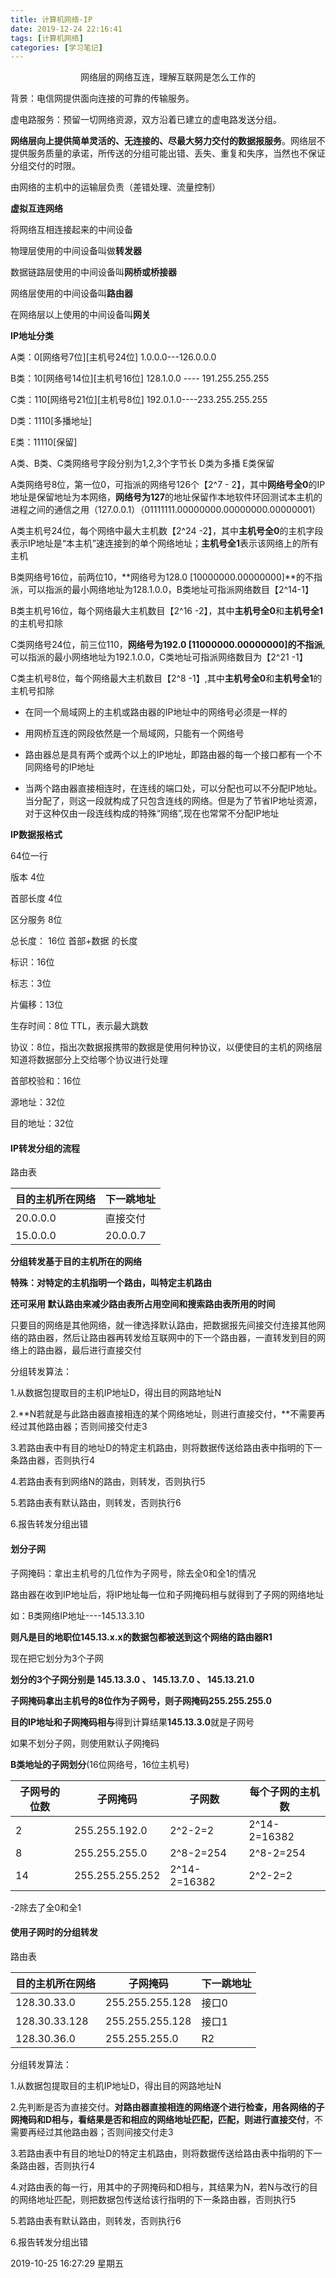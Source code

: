 ```yaml
---
title: 计算机网络-IP
date: 2019-12-24 22:16:41
tags: [计算机网络]
categories: [学习笔记]
---
```



<center>
 网络层的网络互连，理解互联网是怎么工作的
</center>

<!--more-->



背景：电信网提供面向连接的可靠的传输服务。

虚电路服务：预留一切网络资源，双方沿着已建立的虚电路发送分组。

**网络层向上提供简单灵活的、无连接的、尽最大努力交付的数据报服务**。网络层不提供服务质量的承诺，所传送的分组可能出错、丢失、重复和失序，当然也不保证分组交付的时限。

由网络的主机中的运输层负责（差错处理、流量控制）

**虚拟互连网络**


将网络互相连接起来的中间设备

物理层使用的中间设备叫做**转发器**

数据链路层使用的中间设备叫**网桥或桥接器**

网络层使用的中间设备叫**路由器**

在网络层以上使用的中间设备叫**网关**




**IP地址分类**

A类：0[网络号7位][主机号24位]   1.0.0.0---126.0.0.0

B类：10[网络号14位][主机号16位] 128.1.0.0 ---- 191.255.255.255

C类：110[网络号21位][主机号8位]  192.0.1.0----233.255.255.255

D类：1110[多播地址]

E类：11110[保留]

A类、B类、C类网络号字段分别为1,2,3个字节长
D类为多播
E类保留

A类网络号8位，第一位0，可指派的网络号126个【2^7 - 2】，其中**网络号全0**的IP地址是保留地址为本网络，**网络号为127**的地址保留作本地软件环回测试本主机的进程之间的通信之用（127.0.0.1）（01111111.00000000.00000000.00000001）

A类主机号24位，每个网络中最大主机数【2^24 -2】，其中**主机号全0**的主机字段表示IP地址是“本主机”速连接到的单个网络地址；**主机号全1**表示该网络上的所有主机

B类网络号16位，前两位10，**网络号为128.0  [10000000.00000000]**的不指派，可以指派的最小网络地址为128.1.0.0，B类地址可指派网络数目【2^14-1】

B类主机号16位，每个网络最大主机数目【2^16 -2】，其中**主机号全0**和**主机号全1**的主机号扣除

C类网络号24位，前三位110，**网络号为192.0   [11000000.00000000]的不指派**,可以指派的最小网络地址为192.1.0.0，C类地址可指派网络数目为【2^21 -1】

C类主机号8位，每个网络最大主机数目【2^8 -1】,其中**主机号全0**和**主机号全1**的主机号扣除


- 在同一个局域网上的主机或路由器的IP地址中的网络号必须是一样的

- 用网桥互连的网段依然是一个局域网，只能有一个网络号

- 路由器总是具有两个或两个以上的IP地址，即路由器的每一个接口都有一个不同网络号的IP地址

- 当两个路由器直接相连时，在连线的端口处，可以分配也可以不分配IP地址。当分配了，则这一段就构成了只包含连线的网络。但是为了节省IP地址资源，对于这种仅由一段连线构成的特殊“网络”,现在也常常不分配IP地址





**IP数据报格式**

64位一行

版本 4位

首部长度 4位

区分服务 8位

总长度： 16位 首部+数据 的长度

标识：16位

标志：3位

片偏移：13位

生存时间：8位   TTL，表示最大跳数

协议：8位，指出次数据报携带的数据是使用何种协议，以便使目的主机的网络层知道将数据部分上交给哪个协议进行处理

首部校验和：16位

源地址：32位

目的地址：32位




#### IP转发分组的流程

路由表

| 目的主机所在网络 | 下一跳地址 |
| ---------------- | ---------- |
| 20.0.0.0         | 直接交付   |
| 15.0.0.0         | 20.0.0.7   |


**分组转发基于目的主机所在的网络**

**特殊：对特定的主机指明一个路由，叫特定主机路由**

**还可采用 默认路由来减少路由表所占用空间和搜索路由表所用的时间**

只要目的网络是其他网络，就一律选择默认路由，把数据报先间接交付连接其他网络的路由器，然后让路由器再转发给互联网中的下一个路由器，一直转发到目的网络上的路由器，最后进行直接交付


分组转发算法：


1.从数据包提取目的主机IP地址D，得出目的网路地址N

2.**N若就是与此路由器直接相连的某个网络地址，则进行直接交付，**不需要再经过其他路由器；否则间接交付走3

3.若路由表中有目的地址D的特定主机路由，则将数据传送给路由表中指明的下一条路由器，否则执行4

4.若路由表有到网络N的路由，则转发，否则执行5

5.若路由表有默认路由，则转发，否则执行6

6.报告转发分组出错


#### 划分子网




子网掩码：拿出主机号的几位作为子网号，除去全0和全1的情况

路由器在收到IP地址后，将IP地址每一位和子网掩码相与就得到了子网的网络地址

如：B类网络IP地址----145.13.3.10

**则凡是目的地职位145.13.x.x的数据包都被送到这个网络的路由器R1**


现在把它划分为3个子网

**划分的3个子网分别是 145.13.3.0 、 145.13.7.0 、 145.13.21.0**


**子网掩码拿出主机号的8位作为子网号，则子网掩码255.255.255.0**


**目的IP地址和子网掩码相与**得到计算结果**145.13.3.0**就是子网号

如果不划分子网，则使用默认子网掩码

**B类地址的子网划分**(16位网络号，16位主机号)

| 子网号的位数 | 子网掩码        | 子网数       | 每个子网的主机数 |
| ------------ | --------------- | ------------ | ---------------- |
| 2            | 255.255.192.0   | 2^2-2=2      | 2^14-2=16382     |
| 8            | 255.255.255.0   | 2^8-2=254    | 2^8-2=254        |
| 14           | 255.255.255.252 | 2^14-2=16382 | 2^2-2=2          |

-2除去了全0和全1


#### 使用子网时的分组转发

路由表

| 目的主机所在网络 | 子网掩码        | 下一跳地址 |
| ---------------- | --------------- | ---------- |
| 128.30.33.0      | 255.255.255.128 | 接口0      |
| 128.30.33.128    | 255.255.255.128 | 接口1      |
| 128.30.36.0      | 255.255.255.0   | R2         |



分组转发算法：


1.从数据包提取目的主机IP地址D，得出目的网路地址N

2.先判断是否为直接交付。**对路由器直接相连的网络逐个进行检查，用各网络的子网掩码和D相与，看结果是否和相应的网络地址匹配，匹配，则进行直接交付**，不需要再经过其他路由器；否则间接交付走3

3.若路由表中有目的地址D的特定主机路由，则将数据传送给路由表中指明的下一条路由器，否则执行4

4.对路由表的每一行，用其中的子网掩码和D相与，其结果为N，若N与改行的目的网络地址匹配，则把数据包传送给该行指明的下一条路由器，否则执行5

5.若路由表有默认路由，则转发，否则执行6

6.报告转发分组出错



2019-10-25 16:27:29 星期五